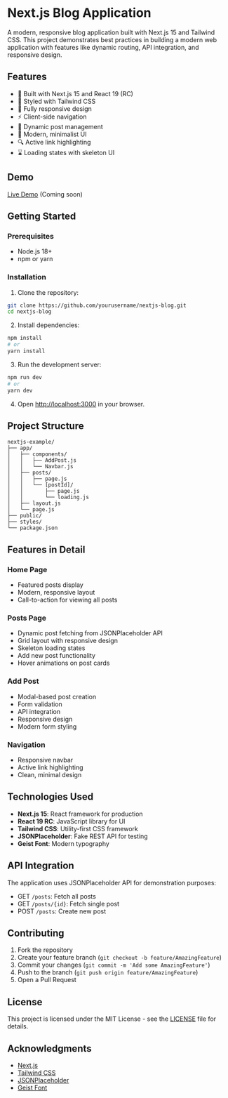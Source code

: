 # Next.js Blog Application

A modern, responsive blog application built with Next.js 15 and Tailwind CSS. This project demonstrates best practices in building a modern web application with features like dynamic routing, API integration, and responsive design.

## Features

- 🚀 Built with Next.js 15 and React 19 (RC)
- 💅 Styled with Tailwind CSS
- 📱 Fully responsive design
- ⚡ Client-side navigation
- 🔄 Dynamic post management
- 🎨 Modern, minimalist UI
- 🔍 Active link highlighting
- ⌛ Loading states with skeleton UI

## Demo

[Live Demo](#) (Coming soon)

## Getting Started

### Prerequisites

- Node.js 18+ 
- npm or yarn

### Installation

1. Clone the repository:
```bash
git clone https://github.com/yourusername/nextjs-blog.git
cd nextjs-blog
```

2. Install dependencies:
```bash
npm install
# or
yarn install
```

3. Run the development server:
```bash
npm run dev
# or
yarn dev
```

4. Open [http://localhost:3000](http://localhost:3000) in your browser.

## Project Structure

```
nextjs-example/
├── app/
│   ├── components/
│   │   ├── AddPost.js
│   │   └── Navbar.js
│   ├── posts/
│   │   ├── page.js
│   │   └── [postId]/
│   │       ├── page.js
│   │       └── loading.js
│   ├── layout.js
│   └── page.js
├── public/
├── styles/
└── package.json
```

## Features in Detail

### Home Page
- Featured posts display
- Modern, responsive layout
- Call-to-action for viewing all posts

### Posts Page
- Dynamic post fetching from JSONPlaceholder API
- Grid layout with responsive design
- Skeleton loading states
- Add new post functionality
- Hover animations on post cards

### Add Post
- Modal-based post creation
- Form validation
- API integration
- Responsive design
- Modern form styling

### Navigation
- Responsive navbar
- Active link highlighting
- Clean, minimal design

## Technologies Used

- **Next.js 15**: React framework for production
- **React 19 RC**: JavaScript library for UI
- **Tailwind CSS**: Utility-first CSS framework
- **JSONPlaceholder**: Fake REST API for testing
- **Geist Font**: Modern typography

## API Integration

The application uses JSONPlaceholder API for demonstration purposes:
- GET `/posts`: Fetch all posts
- GET `/posts/{id}`: Fetch single post
- POST `/posts`: Create new post

## Contributing

1. Fork the repository
2. Create your feature branch (`git checkout -b feature/AmazingFeature`)
3. Commit your changes (`git commit -m 'Add some AmazingFeature'`)
4. Push to the branch (`git push origin feature/AmazingFeature`)
5. Open a Pull Request

## License

This project is licensed under the MIT License - see the [LICENSE](LICENSE) file for details.

## Acknowledgments

- [Next.js](https://nextjs.org/)
- [Tailwind CSS](https://tailwindcss.com/)
- [JSONPlaceholder](https://jsonplaceholder.typicode.com/)
- [Geist Font](https://vercel.com/font)
